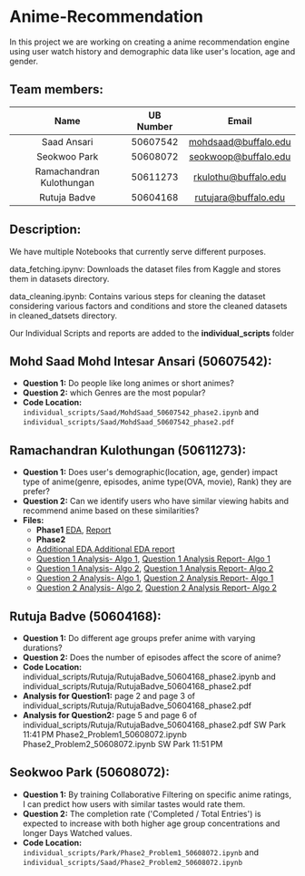 # Anime-Recommendation

In this project we are working on creating a anime recommendation engine using user watch history and demographic data like user's location, age and gender.

## Team members:
| Name | UB Number | Email |
| :---: | :---: | :---: |
| Saad Ansari | 50607542| mohdsaad@buffalo.edu |
| Seokwoo Park | 50608072 | seokwoop@buffalo.edu |
| Ramachandran Kulothungan | 50611273 | rkulothu@buffalo.edu |
| Rutuja Badve | 50604168 | rutujara@buffalo.edu | 

## Description:
We have multiple Notebooks that currently serve different purposes.

data_fetching.ipynv: Downloads the dataset files from Kaggle and stores them in datasets directory.

data_cleaning.ipynb: Contains various steps for cleaning the dataset considering various factors and conditions and store the cleaned datasets in cleaned_datsets directory. 

Our Individual Scripts and reports are added to the **individual_scripts** folder

## Mohd Saad Mohd Intesar Ansari (50607542):
- **Question 1:** Do people like long animes or short animes?
- **Question 2:** which Genres are the most popular?
- **Code Location:** `individual_scripts/Saad/MohdSaad_50607542_phase2.ipynb` and `individual_scripts/Saad/MohdSaad_50607542_phase2.pdf`

## Ramachandran Kulothungan  (50611273):
- **Question 1:** Does user's demographic(location, age, gender) impact type of anime(genre, episodes, anime type(OVA, movie), Rank) they are prefer?
- **Question 2:** Can we identify users who have similar viewing habits and recommend anime based on these similarities?
- **Files:**
  -   **Phase1** [EDA]([https://duckduckgo.com](https://github.com/AnsariSaad83299/Anime-Recommendation/blob/main/individual_scripts/RC/RC_EDA.ipynb)), [Report](https://github.com/AnsariSaad83299/Anime-Recommendation/blob/main/individual_scripts/RC/RC_EDA.pdf)
  -   **Phase2**
    - [Additional EDA](https://github.com/AnsariSaad83299/Anime-Recommendation/blob/main/individual_scripts/RC/RC_EDA_additional.ipynb),[Additional EDA report](https://github.com/AnsariSaad83299/Anime-Recommendation/blob/main/individual_scripts/RC/RC_EDA_additional.pdf)
    - [Question 1 Analysis- Algo 1](https://github.com/AnsariSaad83299/Anime-Recommendation/blob/main/individual_scripts/RC/RC_ML_Analysis1.ipynb), [Question 1 Analysis Report- Algo 1](https://github.com/AnsariSaad83299/Anime-Recommendation/blob/main/individual_scripts/RC/RC_ML_Analysis1.pdf)
    - [Question 1 Analysis- Algo 2](https://github.com/AnsariSaad83299/Anime-Recommendation/blob/main/individual_scripts/RC/RC_ML_Analysis2.ipynb), [Question 1 Analysis Report- Algo 2](https://github.com/AnsariSaad83299/Anime-Recommendation/blob/main/individual_scripts/RC/RC_ML_Analysis2.pdf)
    - [Question 2 Analysis- Algo 1](https://github.com/AnsariSaad83299/Anime-Recommendation/blob/main/individual_scripts/RC/RC_ML_Analysis3.ipynb), [Question 2 Analysis Report- Algo 1](https://github.com/AnsariSaad83299/Anime-Recommendation/blob/main/individual_scripts/RC/RC_ML_Analysis3.pdf)
    - [Question 2 Analysis- Algo 2](https://github.com/AnsariSaad83299/Anime-Recommendation/blob/main/individual_scripts/RC/RC_ML_Analysis4.ipynb), [Question 2 Analysis Report- Algo 2](https://github.com/AnsariSaad83299/Anime-Recommendation/blob/main/individual_scripts/RC/RC_ML_Analysis4.pdf)
## Rutuja Badve (50604168):
- **Question 1:** Do different age groups prefer anime with varying durations?
- **Question 2:** Does the number of episodes affect the score of anime?
- **Code Location:** individual_scripts/Rutuja/RutujaBadve_50604168_phase2.ipynb and individual_scripts/Rutuja/RutujaBadve_50604168_phase2.pdf
- **Analysis for Question1:** page 2 and page 3 of individual_scripts/Rutuja/RutujaBadve_50604168_phase2.pdf
- **Analysis for Question2:** page 5 and page 6 of individual_scripts/Rutuja/RutujaBadve_50604168_phase2.pdf
SW Park
11:41 PM
Phase2_Problem1_50608072.ipynb
Phase2_Problem2_50608072.ipynb
SW Park
11:51 PM
## Seokwoo Park (50608072):
- **Question 1:** By training Collaborative Filtering on specific anime ratings, I can predict how users with similar tastes would rate them.
- **Question 2:** The completion rate ('Completed / Total Entries') is expected to increase with both higher age group concentrations and longer Days Watched values.
- **Code Location:** `individual_scripts/Park/Phase2_Problem1_50608072.ipynb` and `individual_scripts/Saad/Phase2_Problem2_50608072.ipynb`
